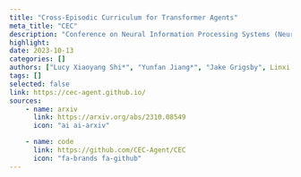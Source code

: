 ```yaml
---
title: "Cross-Episodic Curriculum for Transformer Agents"
meta_title: "CEC"
description: "Conference on Neural Information Processing Systems (NeurIPS), December 2023"
highlight: 
date: 2023-10-13
categories: []
authors: ["Lucy Xiaoyang Shi*", "Yunfan Jiang*", "Jake Grigsby", Linxi "Jim" Fan, "Yuke Zhu"]
tags: []
selected: false
link: https://cec-agent.github.io/
sources:
    - name: arxiv
      link: https://arxiv.org/abs/2310.08549
      icon: "ai ai-arxiv"

    - name: code
      link: https://github.com/CEC-Agent/CEC
      icon: "fa-brands fa-github"
---
```

